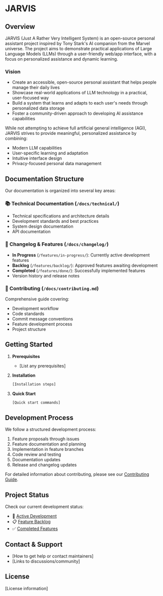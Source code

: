 # JARVIS

## Overview
JARVIS (Just A Rather Very Intelligent System) is an open-source personal assistant project inspired by Tony Stark's AI companion from the Marvel universe. The project aims to demonstrate practical applications of Large Language Models (LLMs) through a user-friendly web/app interface, with a focus on personalized assistance and dynamic learning.

### Vision
- Create an accessible, open-source personal assistant that helps people manage their daily lives
- Showcase real-world applications of LLM technology in a practical, user-focused way
- Build a system that learns and adapts to each user's needs through personalized data storage
- Foster a community-driven approach to developing AI assistance capabilities

While not attempting to achieve full artificial general intelligence (AGI), JARVIS strives to provide meaningful, personalized assistance by combining:
- Modern LLM capabilities
- User-specific learning and adaptation
- Intuitive interface design
- Privacy-focused personal data management

## Documentation Structure

Our documentation is organized into several key areas:

### 📚 Technical Documentation (`/docs/technical/`)
- Technical specifications and architecture details
- Development standards and best practices
- System design documentation
- API documentation

### 📝 Changelog & Features (`/docs/changelog/`)
- **In Progress** (`/features/in-progress/`): Currently active development features
- **Backlog** (`/features/backlog/`): Approved features awaiting development
- **Completed** (`/features/done/`): Successfully implemented features
- Version history and release notes

### 🤝 Contributing (`/docs/contributing.md`)
Comprehensive guide covering:
- Development workflow
- Code standards
- Commit message conventions
- Feature development process
- Project structure

## Getting Started

1. **Prerequisites**
   - [List any prerequisites]

2. **Installation**
   ```bash
   [Installation steps]
   ```

3. **Quick Start**
   ```bash
   [Quick start commands]
   ```

## Development Process

We follow a structured development process:
1. Feature proposals through issues
2. Feature documentation and planning
3. Implementation in feature branches
4. Code review and testing
5. Documentation updates
6. Release and changelog updates

For detailed information about contributing, please see our [Contributing Guide](docs/contributing.md).

## Project Status

Check our current development status:
- 🚧 [Active Development](docs/changelog/features/in-progress/)
- 📋 [Feature Backlog](docs/changelog/features/backlog/)
- ✅ [Completed Features](docs/changelog/features/done/)

## Contact & Support

- [How to get help or contact maintainers]
- [Links to discussions/community]

## License

[License information]